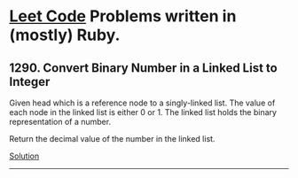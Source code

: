 # [Leet Code](https://www.leetcode.com) Problems written in (mostly) Ruby.

## 1290. Convert Binary Number in a Linked List to Integer

Given head which is a reference node to a singly-linked list. 
The value of each node in the linked list is either 0 or 1. 
The linked list holds the binary representation of a number.

Return the decimal value of the number in the linked list.

[Solution](https://github.com/PhilHuangSW/Leetcode/blob/master/Convert_Binary_Number_Linked_List_to_Integer.rb)

---

## 